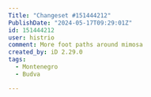 ```yaml
---
Title: "Changeset #151444212"
PublishDate: "2024-05-17T09:29:01Z"
id: 151444212
user: histrio
comment: More foot paths around mimosa
created_by: iD 2.29.0
tags:
  - Montenegro
  - Budva

---
```

